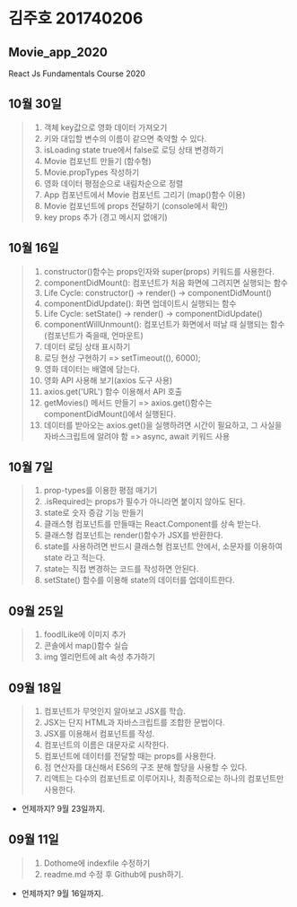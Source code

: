 # 김주호 201740206
## Movie_app_2020
React Js Fundamentals Course 2020

## 10월 30일
>1. 객체 key값으로 영화 데이터 가져오기
>2. 키와 대입할 변수의 이름이 같으면 축약할 수 있다.
>3. isLoading state true에서 false로 로딩 상태 변경하기
>4. Movie 컴포넌트 만들기 (함수형)
>5. Movie.propTypes 작성하기
>6. 영화 데이터 평점순으로 내림차순으로 정렬
>7. App 컴포넌트에서 Movie 컴포넌트 그리기 (map()함수 이용)
>8. Movie 컴포넌트에 props 전달하기 (console에서 확인)
>9. key props 추가 (경고 메시지 없애기)


## 10월 16일
>1. constructor()함수는 props인자와 super(props) 키워드를 사용한다.
>2. componentDidMount(): 컴포넌트가 처음 화면에 그려지면 실행되는 함수
>3. Life Cycle: constructor() -> render() -> componentDidMount()
>4. componentDidUpdate(): 화면 업데이트시 실행되는 함수
>5. Life Cycle: setState() -> render() -> componentDidUpdate()
>6. componentWillUnmount(): 컴포넌트가 화면에서 떠날 때 실행되는 함수(컴포넌트가 죽을때, 언마운트)
>7. 데이터 로딩 상태 표시하기
>8. 로딩 현상 구현하기 => setTimeout((), 6000);
>9. 영화 데이터는 배열에 담는다.
>10. 영화 API 사용해 보기(axios 도구 사용)
>11. axios.get('URL') 함수 이용해서 API 호출
>12. getMovies() 메서드 만들기 => axios.get()함수는 componentDidMount()에서 실행된다.
>13. 데이터를 받아오는 axios.get()을 실행하려면 시간이 필요하고, 그 사실을 자바스크립트에 알려야 함 => async, await 키워드 사용



## 10월 7일
>1. prop-types를 이용한 평점 매기기
>2. .isRequired는 props가 필수가 아니라면 붙이지 않아도 된다.
>3. state로 숫자 증감 기능 만들기
>4. 클래스형 컴포넌트를 만들때는 React.Component를 상속 받는다.
>5. 클래스형 컴포넌트는 render()함수가 JSX를 반환한다.
>6. state를 사용하려면 반드시 클래스형 컴포넌트 안에서, 소문자를 이용하여 state 라고 적는다.
>7. state는 직접 변경하는 코드를 작성하면 안된다.
>8. setState() 함수를 이용해 state의 데이터를 업데이트한다.


## 09월 25일
>1. foodILike에 이미지 추가
>2. 콘솔에서 map()함수 실습
>3. img 엘리먼트에 alt 속성 추가하기


## 09월 18일
>1. 컴포넌트가 무엇인지 알아보고 JSX를 학습.
>2. JSX는 단지 HTML과 자바스크립트를 조합한 문법이다.
>3. JSX를 이용해서 컴포넌트를 작성.
>4. 컴포넌트의 이름은 대문자로 시작한다.
>5. 컴포넌트에 데이터를 전달할 때는 props를 사용한다.
>6. 점 연산자를 대신해서 ES6의 구조 분해 할당을 사용할 수 있다.
>7. 리액트는 다수의 컴포넌트로 이루어지나, 최종적으로는 하나의 컴포넌트만 사용한다.
* 언제까지? 9월 23일까지.

## 09월 11일
>1. Dothome에 indexfile 수정하기
>2. readme.md 수정 후 Github에 push하기.
* 언제까지? 9월 16일까지.